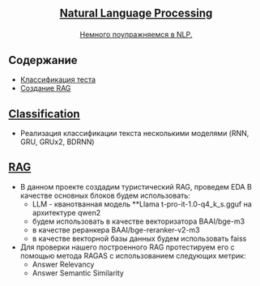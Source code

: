 <!-- markdownlint-disable first-line-h1 -->
<!-- markdownlint-disable html -->
<!-- markdownlint-disable no-duplicate-header -->

<h2>
<p align="center">
  <a href="">Natural Language Processing</a>
</p>
</h2>

<p align="center">
<a href="">Немного поупражняемся в NLP.</a>       
</p>

## Содержание
- [Классификация теста](#Classification)
- [Создание RAG](#RAG)

## [Classification](https://github.com/DEDMOPO3PEAHIMATOP/Deep-Learning/blob/main/NLP/TextClassification_(no_widjets).ipynb)
- Реализация классификации текста несколькими моделями (RNN, GRU, GRUx2, BDRNN)

## [RAG]()
- В данном проекте создадим туристический RAG, проведем EDA
  В качестве основных блоков будем использовать:
  - LLM - кванотванная модель **Llama t-pro-it-1.0-q4_k_s.gguf на архитектуре qwen2
  - будем использовать в качестве векторизатора BAAI/bge-m3
  - в качестве реранкера BAAI/bge-reranker-v2-m3
  - в качестве векторной базы данных будем использовать faiss
- Для проверки нашего построенного RAG протестируем его с помощью метода RAGAS с использованием следующих метрик:
  - Answer Relevancy
  - Answer Semantic Similarity
